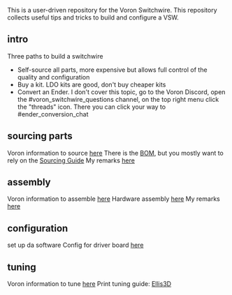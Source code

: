 This is a user-driven repository for the Voron Switchwire. This repository collects useful tips and tricks to build and configure a VSW.

## intro
Three paths to build a switchwire
* Self-source all parts, more expensive but allows full control of the quality and configuration
* Buy a kit. LDO kits are good, don't buy cheaper kits
* Convert an Ender. I don't cover this topic, go to the Voron Discord, open the #voron_switchwire_questions channel, on the top right menu click the "threads" icon. There you can click your way to #ender_conversion_chat

## sourcing parts
Voron information to source [here](https://docs.vorondesign.com/sourcing.html)
There is the [BOM](https://vorondesign.com/voron_switchwire), but you mostly want to rely on the [Sourcing Guide](https://vorondesign.com/sourcing_guide)
My remarks [here](https://github.com/thijsdeschildre/switchwire-bonus/blob/main/BOM) 

## assembly
Voron information to assemble [here](https://docs.vorondesign.com/build/)
Hardware assembly [here](https://github.com/VoronDesign/Voron-Switchwire/raw/master/Manuals/Assembly_Manual_SW.pdf)
My remarks [here](https://github.com/thijsdeschildre/switchwire-bonus/blob/main/assembly)

## configuration
set up da software
Config for driver board [here](https://github.com/VoronDesign/Voron-Switchwire/tree/master/Firmware)

## tuning
Voron information to tune [here](https://docs.vorondesign.com/tuning/)
Print tuning guide: [Ellis3D](https://ellis3dp.com/Print-Tuning-Guide/)
